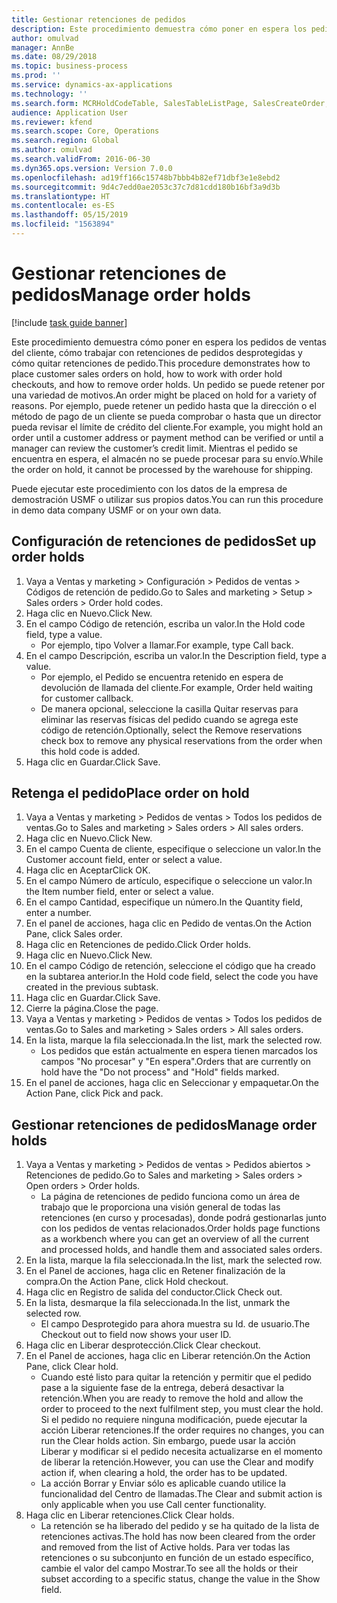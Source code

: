 ```yaml
---
title: Gestionar retenciones de pedidos
description: Este procedimiento demuestra cómo poner en espera los pedidos de ventas del cliente, cómo trabajar con retenciones de pedidos desprotegidas y cómo quitar retenciones de pedido.
author: omulvad
manager: AnnBe
ms.date: 08/29/2018
ms.topic: business-process
ms.prod: ''
ms.service: dynamics-ax-applications
ms.technology: ''
ms.search.form: MCRHoldCodeTable, SalesTableListPage, SalesCreateOrder, SalesTable, MCRHoldCodeTrans
audience: Application User
ms.reviewer: kfend
ms.search.scope: Core, Operations
ms.search.region: Global
ms.author: omulvad
ms.search.validFrom: 2016-06-30
ms.dyn365.ops.version: Version 7.0.0
ms.openlocfilehash: ad19ff166c15748b7bbb4b82ef71dbf3e1e8ebd2
ms.sourcegitcommit: 9d4c7edd0ae2053c37c7d81cdd180b16bf3a9d3b
ms.translationtype: HT
ms.contentlocale: es-ES
ms.lasthandoff: 05/15/2019
ms.locfileid: "1563894"
---
```

# <a name="manage-order-holds"></a><span data-ttu-id="2063e-103">Gestionar retenciones de pedidos</span><span class="sxs-lookup"><span data-stu-id="2063e-103">Manage order holds</span></span>

[!include [task guide banner](../../includes/task-guide-banner.md)]

<span data-ttu-id="2063e-104">Este procedimiento demuestra cómo poner en espera los pedidos de ventas del cliente, cómo trabajar con retenciones de pedidos desprotegidas y cómo quitar retenciones de pedido.</span><span class="sxs-lookup"><span data-stu-id="2063e-104">This procedure demonstrates how to place customer sales orders on hold, how to work with order hold checkouts, and how to remove order holds.</span></span> <span data-ttu-id="2063e-105">Un pedido se puede retener por una variedad de motivos.</span><span class="sxs-lookup"><span data-stu-id="2063e-105">An order might be placed on hold for a variety of reasons.</span></span> <span data-ttu-id="2063e-106">Por ejemplo, puede retener un pedido hasta que la dirección o el método de pago de un cliente se pueda comprobar o hasta que un director pueda revisar el límite de crédito del cliente.</span><span class="sxs-lookup"><span data-stu-id="2063e-106">For example, you might hold an order until a customer address or payment method can be verified or until a manager can review the customer’s credit limit.</span></span> <span data-ttu-id="2063e-107">Mientras el pedido se encuentra en espera, el almacén no se puede procesar para su envío.</span><span class="sxs-lookup"><span data-stu-id="2063e-107">While the order on hold, it cannot be processed by the warehouse for shipping.</span></span> 

<span data-ttu-id="2063e-108">Puede ejecutar este procedimiento con los datos de la empresa de demostración USMF o utilizar sus propios datos.</span><span class="sxs-lookup"><span data-stu-id="2063e-108">You can run this procedure in demo data company USMF or on your own data.</span></span>


## <a name="set-up-order-holds"></a><span data-ttu-id="2063e-109">Configuración de retenciones de pedidos</span><span class="sxs-lookup"><span data-stu-id="2063e-109">Set up order holds</span></span>
1. <span data-ttu-id="2063e-110">Vaya a Ventas y marketing > Configuración > Pedidos de ventas > Códigos de retención de pedido.</span><span class="sxs-lookup"><span data-stu-id="2063e-110">Go to Sales and marketing > Setup > Sales orders > Order hold codes.</span></span>
2. <span data-ttu-id="2063e-111">Haga clic en Nuevo.</span><span class="sxs-lookup"><span data-stu-id="2063e-111">Click New.</span></span>
3. <span data-ttu-id="2063e-112">En el campo Código de retención, escriba un valor.</span><span class="sxs-lookup"><span data-stu-id="2063e-112">In the Hold code field, type a value.</span></span>
    * <span data-ttu-id="2063e-113">Por ejemplo, tipo Volver a llamar.</span><span class="sxs-lookup"><span data-stu-id="2063e-113">For example, type Call back.</span></span>  
4. <span data-ttu-id="2063e-114">En el campo Descripción, escriba un valor.</span><span class="sxs-lookup"><span data-stu-id="2063e-114">In the Description field, type a value.</span></span>
    * <span data-ttu-id="2063e-115">Por ejemplo, el Pedido se encuentra retenido en espera de devolución de llamada del cliente.</span><span class="sxs-lookup"><span data-stu-id="2063e-115">For example, Order held waiting for customer callback.</span></span>  
    * <span data-ttu-id="2063e-116">De manera opcional, seleccione la casilla Quitar reservas para eliminar las reservas físicas del pedido cuando se agrega este código de retención.</span><span class="sxs-lookup"><span data-stu-id="2063e-116">Optionally, select the Remove reservations check box to remove any physical reservations from the order when this hold code is added.</span></span>  
5. <span data-ttu-id="2063e-117">Haga clic en Guardar.</span><span class="sxs-lookup"><span data-stu-id="2063e-117">Click Save.</span></span>

## <a name="place-order-on-hold"></a><span data-ttu-id="2063e-118">Retenga el pedido</span><span class="sxs-lookup"><span data-stu-id="2063e-118">Place order on hold</span></span>
1. <span data-ttu-id="2063e-119">Vaya a Ventas y marketing > Pedidos de ventas > Todos los pedidos de ventas.</span><span class="sxs-lookup"><span data-stu-id="2063e-119">Go to Sales and marketing > Sales orders > All sales orders.</span></span>
2. <span data-ttu-id="2063e-120">Haga clic en Nuevo.</span><span class="sxs-lookup"><span data-stu-id="2063e-120">Click New.</span></span>
3. <span data-ttu-id="2063e-121">En el campo Cuenta de cliente, especifique o seleccione un valor.</span><span class="sxs-lookup"><span data-stu-id="2063e-121">In the Customer account field, enter or select a value.</span></span>
4. <span data-ttu-id="2063e-122">Haga clic en Aceptar</span><span class="sxs-lookup"><span data-stu-id="2063e-122">Click OK.</span></span>
5. <span data-ttu-id="2063e-123">En el campo Número de artículo, especifique o seleccione un valor.</span><span class="sxs-lookup"><span data-stu-id="2063e-123">In the Item number field, enter or select a value.</span></span>
6. <span data-ttu-id="2063e-124">En el campo Cantidad, especifique un número.</span><span class="sxs-lookup"><span data-stu-id="2063e-124">In the Quantity field, enter a number.</span></span>
7. <span data-ttu-id="2063e-125">En el panel de acciones, haga clic en Pedido de ventas.</span><span class="sxs-lookup"><span data-stu-id="2063e-125">On the Action Pane, click Sales order.</span></span>
8. <span data-ttu-id="2063e-126">Haga clic en Retenciones de pedido.</span><span class="sxs-lookup"><span data-stu-id="2063e-126">Click Order holds.</span></span>
9. <span data-ttu-id="2063e-127">Haga clic en Nuevo.</span><span class="sxs-lookup"><span data-stu-id="2063e-127">Click New.</span></span>
10. <span data-ttu-id="2063e-128">En el campo Código de retención, seleccione el código que ha creado en la subtarea anterior.</span><span class="sxs-lookup"><span data-stu-id="2063e-128">In the Hold code field, select the code you have created in the previous subtask.</span></span>
11. <span data-ttu-id="2063e-129">Haga clic en Guardar.</span><span class="sxs-lookup"><span data-stu-id="2063e-129">Click Save.</span></span>
12. <span data-ttu-id="2063e-130">Cierre la página.</span><span class="sxs-lookup"><span data-stu-id="2063e-130">Close the page.</span></span>
13. <span data-ttu-id="2063e-131">Vaya a Ventas y marketing > Pedidos de ventas > Todos los pedidos de ventas.</span><span class="sxs-lookup"><span data-stu-id="2063e-131">Go to Sales and marketing > Sales orders > All sales orders.</span></span>
14. <span data-ttu-id="2063e-132">En la lista, marque la fila seleccionada.</span><span class="sxs-lookup"><span data-stu-id="2063e-132">In the list, mark the selected row.</span></span>
    * <span data-ttu-id="2063e-133">Los pedidos que están actualmente en espera tienen marcados los campos "No procesar" y "En espera".</span><span class="sxs-lookup"><span data-stu-id="2063e-133">Orders that are currently on hold have the "Do not process" and "Hold" fields marked.</span></span>    
15. <span data-ttu-id="2063e-134">En el panel de acciones, haga clic en Seleccionar y empaquetar.</span><span class="sxs-lookup"><span data-stu-id="2063e-134">On the Action Pane, click Pick and pack.</span></span>

## <a name="manage-order-holds"></a><span data-ttu-id="2063e-135">Gestionar retenciones de pedidos</span><span class="sxs-lookup"><span data-stu-id="2063e-135">Manage order holds</span></span>
1. <span data-ttu-id="2063e-136">Vaya a Ventas y marketing > Pedidos de ventas > Pedidos abiertos > Retenciones de pedido.</span><span class="sxs-lookup"><span data-stu-id="2063e-136">Go to Sales and marketing > Sales orders > Open orders > Order holds.</span></span>
    * <span data-ttu-id="2063e-137">La página de retenciones de pedido funciona como un área de trabajo que le proporciona una visión general de todas las retenciones (en curso y procesadas), donde podrá gestionarlas junto con los pedidos de ventas relacionados.</span><span class="sxs-lookup"><span data-stu-id="2063e-137">Order holds page functions as a workbench where you can get an overview of all the current and processed holds, and handle them and associated sales orders.</span></span>      
2. <span data-ttu-id="2063e-138">En la lista, marque la fila seleccionada.</span><span class="sxs-lookup"><span data-stu-id="2063e-138">In the list, mark the selected row.</span></span>
3. <span data-ttu-id="2063e-139">En el Panel de acciones, haga clic en Retener finalización de la compra.</span><span class="sxs-lookup"><span data-stu-id="2063e-139">On the Action Pane, click Hold checkout.</span></span>
4. <span data-ttu-id="2063e-140">Haga clic en Registro de salida del conductor.</span><span class="sxs-lookup"><span data-stu-id="2063e-140">Click Check out.</span></span>
5. <span data-ttu-id="2063e-141">En la lista, desmarque la fila seleccionada.</span><span class="sxs-lookup"><span data-stu-id="2063e-141">In the list, unmark the selected row.</span></span>
    * <span data-ttu-id="2063e-142">El campo Desprotegido para ahora muestra su Id. de usuario.</span><span class="sxs-lookup"><span data-stu-id="2063e-142">The Checkout out to field now shows your user ID.</span></span>   
6. <span data-ttu-id="2063e-143">Haga clic en Liberar desprotección.</span><span class="sxs-lookup"><span data-stu-id="2063e-143">Click Clear checkout.</span></span>
7. <span data-ttu-id="2063e-144">En el Panel de acciones, haga clic en Liberar retención.</span><span class="sxs-lookup"><span data-stu-id="2063e-144">On the Action Pane, click Clear hold.</span></span>
    * <span data-ttu-id="2063e-145">Cuando esté listo para quitar la retención y permitir que el pedido pase a la siguiente fase de la entrega, deberá desactivar la retención.</span><span class="sxs-lookup"><span data-stu-id="2063e-145">When you are ready to remove the hold and allow the order to proceed to the next fulfilment step, you must clear the hold.</span></span> <span data-ttu-id="2063e-146">Si el pedido no requiere ninguna modificación, puede ejecutar la acción Liberar retenciones.</span><span class="sxs-lookup"><span data-stu-id="2063e-146">If the order requires no changes, you can run the Clear holds action.</span></span> <span data-ttu-id="2063e-147">Sin embargo, puede usar la acción Liberar y modificar si el pedido necesita actualizarse en el momento de liberar la retención.</span><span class="sxs-lookup"><span data-stu-id="2063e-147">However, you can use the Clear and modify action if, when clearing a hold, the order has to be updated.</span></span>      
    * <span data-ttu-id="2063e-148">La acción Borrar y Enviar sólo es aplicable cuando utilice la funcionalidad del Centro de llamadas.</span><span class="sxs-lookup"><span data-stu-id="2063e-148">The Clear and submit action is only applicable when you use Call center functionality.</span></span>  
8. <span data-ttu-id="2063e-149">Haga clic en Liberar retenciones.</span><span class="sxs-lookup"><span data-stu-id="2063e-149">Click Clear holds.</span></span>
    * <span data-ttu-id="2063e-150">La retención se ha liberado del pedido y se ha quitado de la lista de retenciones activas.</span><span class="sxs-lookup"><span data-stu-id="2063e-150">The hold has now been cleared from the order and removed from the list of Active holds.</span></span> <span data-ttu-id="2063e-151">Para ver todas las retenciones o su subconjunto en función de un estado específico, cambie el valor del campo Mostrar.</span><span class="sxs-lookup"><span data-stu-id="2063e-151">To see all the holds or their subset according to a specific status, change the value in the Show field.</span></span>     

